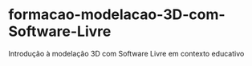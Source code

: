 # formacao-modelacao-3D-com-Software-Livre
Introdução à modelação 3D com Software Livre em contexto educativo
